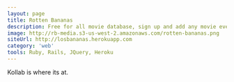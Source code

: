 ```yaml
---
layout: page
title: Rotten Bananas
description: Free for all movie database, sign up and add any movie even if it doesnt exist and rate and review it
image: http://rb-media.s3-us-west-2.amazonaws.com/rotten-bananas.png
siteUrl: http://losbananas.herokuapp.com
category: 'web'
tools: Ruby, Rails, JQuery, Heroku
---
```


Kollab is where its at.
